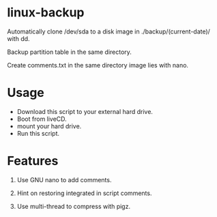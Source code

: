 # linux-backup

Automatically clone /dev/sda to a disk image in ./backup/(current-date)/ with dd.

Backup partition table in the same directory.

Create comments.txt in the same directory image lies with nano.

# Usage

* Download this script to your external hard drive.
* Boot from liveCD.
* mount your hard drive.
* Run this script.

# Features

1. Use GNU nano to add comments.

2. Hint on restoring integrated in script comments.

3. Use multi-thread to compress with pigz.


